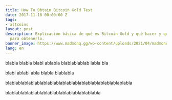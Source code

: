 ```yaml
---
title: How To Obtain Bitcoin Gold Test
date: 2017-11-18 00:00:00 Z
tags:
- altcoins
layout: post
description: Explicación básica de qué es Bitcoin Gold y qué hacer y que no hacer
  para obtenerlo.
banner_image: https://www.madmonq.gg/wp-content/uploads/2021/04/madmonq_blast_vizual_blog.png
lang: en
---
```


blabla blabla blabl ablabla blablablablab labla bla

blabl ablabl abla
blabla blablabla


blablablablablablablablablablablablablablablablablablablabla

blablablablablablablablablablablablablablabla